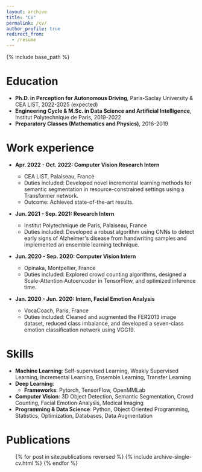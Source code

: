 ```yaml
---
layout: archive
title: "CV"
permalink: /cv/
author_profile: true
redirect_from:
  - /resume
---
```


{% include base_path %}

Education
======
* **Ph.D. in Perception for Autonomous Driving**, Paris-Saclay University & CEA LIST, 2022-2025 (expected)
* **Engineering Cycle & M.Sc. in Data Science and Artificial Intelligence**, Institut Polytechnique de Paris, 2019-2022
* **Preparatory Classes (Mathematics and Physics)**, 2016-2019

Work experience
======
* **Apr. 2022 - Oct. 2022: Computer Vision Research Intern**
    * CEA LIST, Palaiseau, France
    * Duties included: Developed novel incremental learning methods for semantic segmentation in resource-constrained settings using a Transformer network.
    * Outcome: Achieved state-of-the-art results.

* **Jun. 2021 - Sep. 2021: Research Intern**
    * Institut Polytechnique de Paris, Palaiseau, France
    * Duties included: Developed a robust algorithm using CNNs to detect early signs of Alzheimer's disease from handwriting samples and implemented an ensemble learning technique.

* **Jun. 2020 - Sep. 2020: Computer Vision Intern**
    * Opinaka, Montpellier, France
    * Duties included: Explored crowd counting algorithms, designed a Scale-Attention Autoencoder in TensorFlow, and optimized inference time.

* **Jan. 2020 - Jun. 2020: Intern, Facial Emotion Analysis**
    * VocaCoach, Paris, France
    * Duties included: Cleaned and augmented the FER2013 image dataset, reduced class imbalance, and developed a seven-class emotion classification network using VGG19.

Skills
======
* **Machine Learning**: Self-supervised Learning, Weakly Supervised Learning, Incremental Learning, Ensemble Learning, Transfer Learning
* **Deep Learning**:
    <!-- * **Architectures**: Transformers, Convolutional Neural Networks (CNNs), Autoencoders -->
    * **Frameworks**: Pytorch, TensorFlow, OpenMMLab
* **Computer Vision**: 3D Object Detection, Semantic Segmentation, Crowd Counting, Facial Emotion Analysis, Medical Imaging
* **Programming & Data Science**: Python, Object Oriented Programming, Statistics, Optimization, Databases, Data Augmentation

Publications
======
  <ul>{% for post in site.publications reversed %}
    {% include archive-single-cv.html %}
  {% endfor %}</ul>

<!-- Talks
======
  <ul>{% for post in site.talks reversed %}
    {% include archive-single-talk-cv.html  %}
  {% endfor %}</ul> -->

<!-- Teaching
======
  <ul>{% for post in site.teaching reversed %}
    {% include archive-single-cv.html %}
  {% endfor %}</ul> -->
